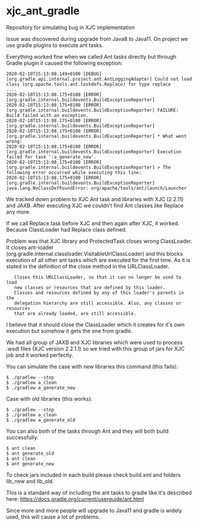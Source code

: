 # xjc_ant_gradle
Repository for simulating bug in XJC implementation

Issue was discovered during upgrade from Java8 to Java11. On project we use gradle plugins to execute ant tasks.

Everything worked fine when we called Ant tasks directly but through Gradle plugin it caused the following exception:

```
2020-02-10T15:13:08.149+0100 [DEBUG] [org.gradle.api.internal.project.ant.AntLoggingAdapter] Could not load class (org.apache.tools.ant.taskdefs.Replace) for type replace
....
2020-02-10T15:13:08.175+0100 [ERROR] [org.gradle.internal.buildevents.BuildExceptionReporter]
2020-02-10T15:13:08.175+0100 [ERROR] [org.gradle.internal.buildevents.BuildExceptionReporter] FAILURE: Build failed with an exception.
2020-02-10T15:13:08.175+0100 [ERROR] [org.gradle.internal.buildevents.BuildExceptionReporter]
2020-02-10T15:13:08.175+0100 [ERROR] [org.gradle.internal.buildevents.BuildExceptionReporter] * What went wrong:
2020-02-10T15:13:08.175+0100 [ERROR] [org.gradle.internal.buildevents.BuildExceptionReporter] Execution failed for task ':a_generate_new'.
2020-02-10T15:13:08.175+0100 [ERROR] [org.gradle.internal.buildevents.BuildExceptionReporter] > The following error occurred while executing this line:
2020-02-10T15:13:08.175+0100 [ERROR] [org.gradle.internal.buildevents.BuildExceptionReporter]   java.lang.NoClassDefFoundError: org/apache/tools/ant/launch/Launcher
```

We tracked down problem to XJC Ant task and libraries with XJC (2.2.11) and JAXB. After executing XJC we couldn't find Ant classes like Replace any more. 

If we call Replace task before XJC and then again after XJC, it worked. Because ClassLoader had Replace class defined.

Problem was that XJC library and ProtectedTask closes wrong ClassLoader. It closes ant-loader (org.gradle.internal.classloader.VisitableUrlClassLoader) and
this blocks execution of all other ant tasks which are executed for the first time. As it is stated in the definition of the close method in the URLClassLoader.

```
   Closes this URLClassLoader, so that it can no longer be used to load
   new classes or resources that are defined by this loader.
   Classes and resources defined by any of this loader's parents in the
   delegation hierarchy are still accessible. Also, any classes or resources
   that are already loaded, are still accessible.
```

I believe that it should close the ClassLoader which it creates for it's own execution but somehow it gets the one from gradle.

We had all group of JAXB and XJC libraries which were used to process .wsdl files (XJC version 2.2.1.1) so we tried with this group of jars for XJC job and it worked perfectly.

You can simulate the case with new libraries this command (this fails):

```
$ ./gradlew --stop
$ ./gradlew a_clean
$ ./gradlew a_generate_new
```

Case with old libraries (this works):
```
$ ./gradlew --stop
$ ./gradlew a_clean
$ ./gradlew a_generate_old
```

You can also both of the tasks through Ant and they will both build successfully:

```
$ ant clean
$ ant generate_old
$ ant clean
$ ant generate_new
```

To check jars included in each build please check build.xml and folders lib_new and lib_old.

This is a standard way of including the ant tasks to gradle like it's described here: https://docs.gradle.org/current/userguide/ant.html

Since more and more people will upgrade to Java11 and gradle is widely used, this will cause a lot of problems.
